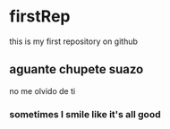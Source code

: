 # firstRep
this is my first repository on github
## aguante chupete suazo
no me olvido de ti
### sometimes I smile like it's all good
